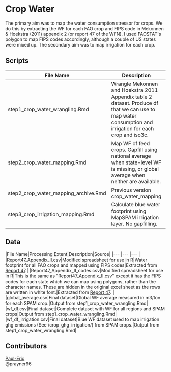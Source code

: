 # Crop Water

The primary aim was to map the water consumption stressor for crops. We do this by extracting the WF for each FAO crop and FIPS code in Mekonnen & Hoekstra (2011) appendix 2 (or report 47 of the WFN). I used FAOSTAT's polygon to map FIPS codes accordingly, although a couple of US states were mixed up. The secondary aim was to map irrigation for each crop.

## Scripts
|File Name|Description|Output|
|---	|---	|---	|
|step1_crop_water_wrangling.Rmd|Wrangle Mekonnen and Hoekstra 2011 Appendix table 2 dataset. Produce df that we can use to map water consumption and irrigation for each crop and iso3c.|global_average.csv <br> wf_df.csv <br> wf_df_irrigation.csv|
|step2_crop_water_mapping.Rmd|Map WF of feed crops. Gapfill using national average when state-level WF is missing, or global average when neither are available.|crop_water/water_footprint/crop_<crop>_water.tif; |
|step2_crop_water_mapping_archive.Rmd|Previous version crop_water_mapping||
|step3_crop_irrigation_mapping.Rmd|Calculate blue water footprint using MapSPAM irrigation layer. No gapfilling.|crop_water/irrigation/crop_<crop>_irrigation.tif|

## Data 
|File Name|Processing Extent|Description|Source|
|---	|---	|---	|
|Report47_Appendix_II.csv|Modified spreadsheet for use in R|Water footprint for all FAO crops and mapped using FIPS codes|Extracted from [Report 47](https://waterfootprint.org/media/downloads/Report47-WaterFootprintCrops-Vol2.pdf).|
|Report47_Appendix_II_codes.csv|Modified spreadsheet for use in R|This is the same as "Report47_Appendix_II.csv" except it has the FIPS codes for each state which we can map using polygons, rather than the character names. These are hidden in the original excel sheet as the rows are written in white font.|Extracted from [Report 47](https://waterfootprint.org/media/downloads/Report47-WaterFootprintCrops-Vol2.pdf). |
|global_average.csv|Final dataset|Global WF average measured in m3/ton for each SPAM crop.|Output from step1_crop_water_wrangling.Rmd|
|wf_df.csv|Final dataset|Complete dataset with WF for all regions and SPAM crops|Output from step1_crop_water_wrangling.Rmd|
|wf_df_irrigation.csv|Final dataset|Blue WF dataset used to map irrigation ghg emissions (See /crop_ghg_irrigation/) from SPAM crops.|Output from step1_crop_water_wrangling.Rmd|

## Contributors
[Paul-Eric](rayner@nceas.ucsb.edu)      
@prayner96  